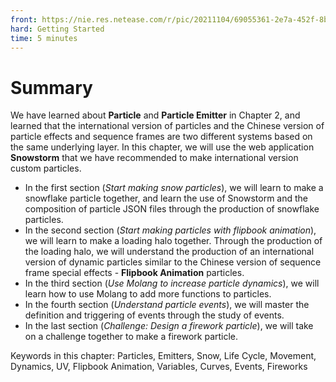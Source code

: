 ```yaml
--- 
front: https://nie.res.netease.com/r/pic/20211104/69055361-2e7a-452f-8b1a-f23e1262a03a.jpg 
hard: Getting Started 
time: 5 minutes 
--- 
```


# Summary 

We have learned about **Particle** and **Particle Emitter** in Chapter 2, and learned that the international version of particles and the Chinese version of particle effects and sequence frames are two different systems based on the same underlying layer. In this chapter, we will use the web application **Snowstorm** that we have recommended to make international version custom particles. 

- In the first section (*Start making snow particles*), we will learn to make a snowflake particle together, and learn the use of Snowstorm and the composition of particle JSON files through the production of snowflake particles. 
- In the second section (*Start making particles with flipbook animation*), we will learn to make a loading halo together. Through the production of the loading halo, we will understand the production of an international version of dynamic particles similar to the Chinese version of sequence frame special effects - **Flipbook Animation** particles. 
- In the third section (*Use Molang to increase particle dynamics*), we will learn how to use Molang to add more functions to particles. 
- In the fourth section (*Understand particle events*), we will master the definition and triggering of events through the study of events. 
- In the last section (*Challenge: Design a firework particle*), we will take on a challenge together to make a firework particle. 

Keywords in this chapter: Particles, Emitters, Snow, Life Cycle, Movement, Dynamics, UV, Flipbook Animation, Variables, Curves, Events, Fireworks